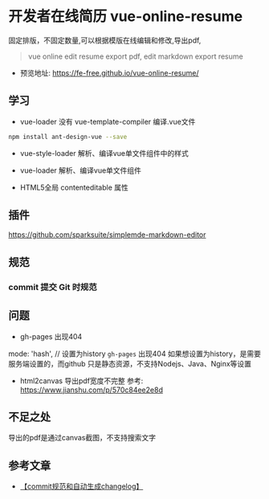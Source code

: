 <!--
 * @Author: honghong
 * @Date: 2019-09-06 17:47:36
 * @LastEditors: honghong
 * @LastEditTime: 2019-09-10 17:48:57
 * @Description: 
 * @email: 3300536651@qq.com
 -->

# 开发者在线简历 vue-online-resume
固定排版，不固定数量,可以根据模版在线编辑和修改,导出pdf,
> vue online edit resume export pdf, edit markdown export resume

- 预览地址: https://fe-free.github.io/vue-online-resume/

## 学习
- vue-loader 没有 vue-template-compiler 
编译.vue文件
```bash
npm install ant-design-vue --save
```
- vue-style-loader 解析、编译vue单文件组件中的样式
- vue-loader 解析、编译vue单文件组件

-  HTML5全局 contenteditable 属性

## 插件
https://github.com/sparksuite/simplemde-markdown-editor

## 规范
### commit 提交 Git 时规范
## 问题
- gh-pages 出现404 

 mode: 'hash', // 设置为history `gh-pages` 出现404
 如果想设置为history，是需要服务端设置的，而github 只是静态资源，不支持Nodejs、Java、Nginx等设置
- html2canvas 导出pdf宽度不完整
参考: https://www.jianshu.com/p/570c84ee2e8d
## 不足之处
导出的pdf是通过canvas截图，不支持搜索文字

## 参考文章
- [【commit规范和自动生成changelog】](https://juejin.im/post/5bd2debfe51d457abc710b57#heading-4)